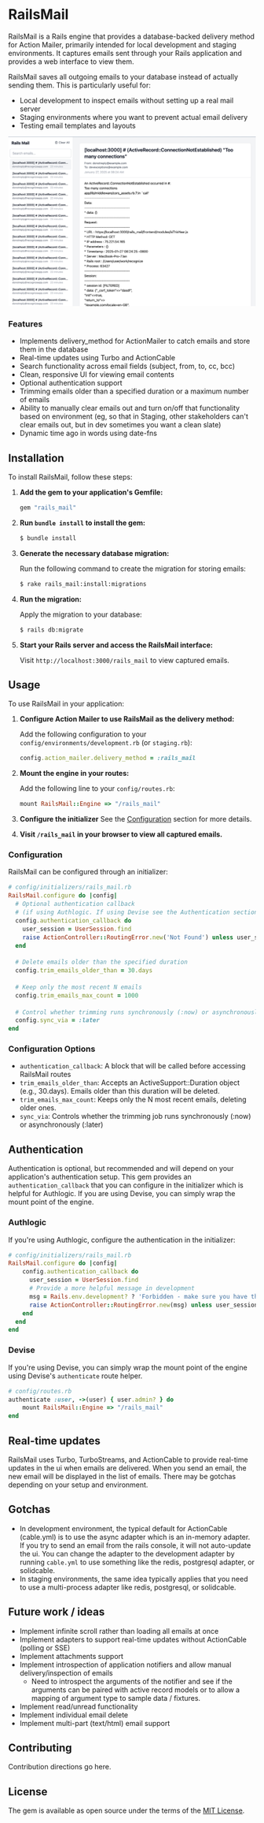 # RailsMail
RailsMail is a Rails engine that provides a database-backed delivery method for Action Mailer, primarily intended for local development and staging environments. It captures emails sent through your Rails application and provides a web interface to view them.

RailsMail saves all outgoing emails to your database instead of actually sending them. This is particularly useful for:
- Local development to inspect emails without setting up a real mail server
- Staging environments where you want to prevent actual email delivery
- Testing email templates and layouts

![rails mail screenshot](rails-mail-demo.png)

### Features
* Implements delivery_method for ActionMailer to catch emails and store them in the database
* Real-time updates using Turbo and ActionCable
* Search functionality across email fields (subject, from, to, cc, bcc)
* Clean, responsive UI for viewing email contents
* Optional authentication support
* Trimming emails older than a specified duration or a maximum number of emails
* Ability to manually clear emails out and turn on/off that functionality based on environment (eg, so that in Staging, other stakeholders can't clear emails out, but in dev sometimes you want a clean slate)
* Dynamic time ago in words using date-fns

## Installation

To install RailsMail, follow these steps:

1. **Add the gem to your application's Gemfile:**

   ```ruby
   gem "rails_mail"
   ```

2. **Run `bundle install` to install the gem:**

   ```bash
   $ bundle install
   ```

3. **Generate the necessary database migration:**

   Run the following command to create the migration for storing emails:

   ```bash
   $ rake rails_mail:install:migrations
   ```

4. **Run the migration:**

   Apply the migration to your database:

   ```bash
   $ rails db:migrate
   ```

5. **Start your Rails server and access the RailsMail interface:**

   Visit `http://localhost:3000/rails_mail` to view captured emails.


## Usage

To use RailsMail in your application:

1. **Configure Action Mailer to use RailsMail as the delivery method:**

   Add the following configuration to your `config/environments/development.rb` (or `staging.rb`):

   ```ruby
   config.action_mailer.delivery_method = :rails_mail
   ```

2. **Mount the engine in your routes:**

   Add the following line to your `config/routes.rb`:

   ```ruby
   mount RailsMail::Engine => "/rails_mail"
   ```

3. **Configure the initializer**
   See the [Configuration](#configuration) section for more details.

4. **Visit `/rails_mail` in your browser to view all captured emails.**

### Configuration

RailsMail can be configured through an initializer:

```ruby
# config/initializers/rails_mail.rb
RailsMail.configure do |config|
  # Optional authentication callback
  # (if using Authlogic. If using Devise see the Authentication section)
  config.authentication_callback do
    user_session = UserSession.find
    raise ActionController::RoutingError.new('Not Found') unless user_session&.user&.admin?
  end

  # Delete emails older than the specified duration
  config.trim_emails_older_than = 30.days

  # Keep only the most recent N emails
  config.trim_emails_max_count = 1000

  # Control whether trimming runs synchronously (:now) or asynchronously (:later)
  config.sync_via = :later
end
```

### Configuration Options

- `authentication_callback`: A block that will be called before accessing RailsMail routes
- `trim_emails_older_than`: Accepts an ActiveSupport::Duration object (e.g., 30.days). Emails older than this duration will be deleted.
- `trim_emails_max_count`: Keeps only the N most recent emails, deleting older ones.
- `sync_via`: Controls whether the trimming job runs synchronously (:now) or asynchronously (:later)

## Authentication
Authentication is optional, but recommended and will depend on your application's authentication setup. This gem provides an `authentication_callback` that you can configure in the initializer which is helpful for Authlogic. If you are using Devise, you can simply wrap the mount point of the engine. 

### Authlogic

If you're using Authlogic, configure the authentication in the initializer:
```ruby
# config/initializers/rails_mail.rb
RailsMail.configure do |config|
    config.authentication_callback do
      user_session = UserSession.find
      # Provide a more helpful message in development
      msg = Rails.env.development? ? 'Forbidden - make sure you have the correct permission in config/initializers/rails_mail.rb' : 'Not Found'
      raise ActionController::RoutingError.new(msg) unless user_session&.user&.admin?
    end
  end
end
```

### Devise

If you're using Devise, you can simply wrap the mount point of the engine using Devise's `authenticate` route helper.

```ruby
# config/routes.rb
authenticate :user, ->(user) { user.admin? } do
    mount RailsMail::Engine => "/rails_mail"
end
```

## Real-time updates

RailsMail uses Turbo, TurboStreams, and ActionCable to provide real-time updates in the ui when emails are delivered. When you send an email, the new email will be displayed in the list of emails. There may be gotchas depending on your setup and environment.

## Gotchas

- In development environment, the typical default for ActionCable (cable.yml) is to use the async adapter which is an in-memory adapter. If you try to send an email from the rails console, it will not auto-update the ui. You can change the adapter to the development adapter by running `cable.yml` to use something like the redis, postgresql adapter, or solidcable. 
- In staging environments, the same idea typically applies that you need to use a multi-process adapter like redis, postgresql, or solidcable.

## Future work / ideas

- Implement infinite scroll rather than loading all emails at once
- Implement adapters to support real-time updates without ActionCable (polling or SSE)
- Implement attachments support
- Implement introspection of application notifiers and allow manual delivery/inspection of emails
  - Need to introspect the arguments of the notifier and see if the arguments can be paired with active record models or to allow a mapping of argument type to sample data / fixtures. 
- Implement read/unread functionality
- Implement individual email delete
- Implement multi-part (text/html) email support

## Contributing
Contribution directions go here.

## License
The gem is available as open source under the terms of the [MIT License](https://opensource.org/licenses/MIT).

